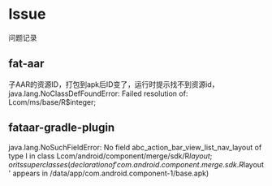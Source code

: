 # Issue
问题记录

## fat-aar
子AAR的资源ID，打包到apk后ID变了，运行时提示找不到资源id，java.lang.NoClassDefFoundError: Failed resolution of: Lcom/ms/base/R$integer;

## fataar-gradle-plugin
java.lang.NoSuchFieldError: No field abc_action_bar_view_list_nav_layout of type I in class Lcom/android/component/merge/sdk/R$layout; or its superclasses (declaration of 'com.android.component.merge.sdk.R$layout' appears in /data/app/com.android.component-1/base.apk)